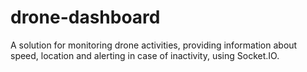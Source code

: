 # drone-dashboard
A solution for monitoring drone activities, providing information about speed, location and alerting in case of inactivity, using Socket.IO.
